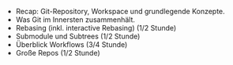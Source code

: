
 * Recap: Git-Repository, Workspace und grundlegende Konzepte.
 * Was Git im Innersten zusammenhält.
 * Rebasing (inkl. interactive Rebasing) (1/2 Stunde)
 * Submodule und Subtrees (1/2 Stunde)
 * Überblick Workflows (3/4 Stunde)
 * Große Repos (1/2 Stunde)